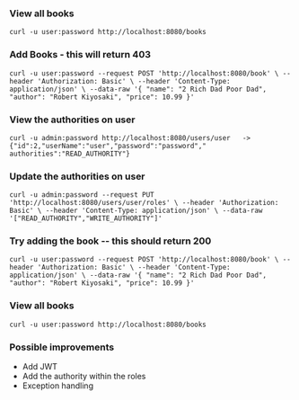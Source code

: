 ### View all books
`curl -u user:password http://localhost:8080/books`

### Add Books - this will return 403
`curl -u user:password --request POST 'http://localhost:8080/book' \
    --header 'Authorization: Basic' \
    --header 'Content-Type: application/json' \
    --data-raw '{
    "name": "2 Rich Dad Poor Dad",
    "author": "Robert Kiyosaki",
    "price": 10.99 }'`

### View the authorities on user
`curl -u admin:password http://localhost:8080/users/user   -> {"id":2,"userName":"user","password":"password","
authorities":"READ_AUTHORITY"}`

### Update the authorities on user
`curl -u admin:password --request PUT 'http://localhost:8080/users/user/roles' \
--header 'Authorization: Basic' \
--header 'Content-Type: application/json' \
--data-raw '["READ_AUTHORITY","WRITE_AUTHORITY"]'`

### Try adding the book -- this should return 200
`curl -u user:password --request POST 'http://localhost:8080/book' \
--header 'Authorization: Basic' \
--header 'Content-Type: application/json' \
--data-raw '{
"name": "2 Rich Dad Poor Dad",
"author": "Robert Kiyosaki",
"price": 10.99 }'`

### View all books
`curl -u user:password http://localhost:8080/books`

### Possible improvements
- Add JWT
- Add the authority within the roles
- Exception handling